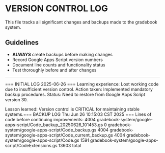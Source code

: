# VERSION CONTROL LOG

This file tracks all significant changes and backups made to the gradebook system.

## Guidelines
- **ALWAYS** create backups before making changes
- Record Google Apps Script version numbers
- Document line counts and functionality status
- Test thoroughly before and after changes

---

=== INITIAL LOG 2025-06-26 ===
Learning experience: Lost working code due to insufficient version control.
Action taken: Implemented mandatory backup procedures.
Status: Need to restore from Google Apps Script version 30.

Lesson learned: Version control is CRITICAL for maintaining stable systems.=== BACKUP LOG Thu Jun 26 10:15:03 CST 2025 ===
Lines of code before continuing improvements:
    4004 gradebook-system/google-apps-script/Code_backup_20250626_101453.gs
       0 gradebook-system/google-apps-script/Code_backup.gs
    4004 gradebook-system/google-apps-script/Code_current_backup.gs
    4004 gradebook-system/google-apps-script/Code.gs
    1591 gradebook-system/google-apps-script/CodeExtensions.gs
   13603 total

